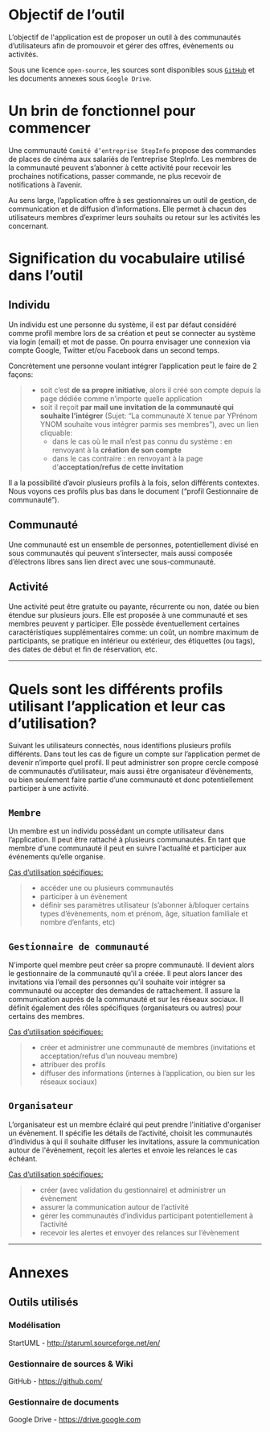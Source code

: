 # Objectif de l’outil

L’objectif de l'application est de proposer un outil à des communautés d’utilisateurs afin de promouvoir et gérer des offres, évènements ou activités.

Sous une licence `open-source`, les sources sont disponibles sous <i class="icon-provider-github"></i> [`GitHub`][1] et les documents annexes sous <i class="icon-provider-gdrive"></i> `Google Drive`.

# Un brin de fonctionnel pour commencer

Une communauté `Comité d’entreprise StepInfo` propose des commandes de places de cinéma aux salariés de l’entreprise StepInfo. Les membres de la communauté peuvent s’abonner à cette activité pour recevoir les prochaines notifications, passer commande, ne plus recevoir de notifications à l’avenir.

Au sens large, l’application offre à ses gestionnaires un outil de gestion, de communication et de diffusion d’informations. Elle permet à chacun des utilisateurs membres d’exprimer leurs souhaits ou retour sur les activités les concernant.

# Signification du vocabulaire utilisé dans l’outil
## Individu
Un individu est une personne du système, il est par défaut considéré comme profil membre lors de sa création et peut se connecter au système via login (email) et mot de passe. On pourra envisager une connexion via compte Google, Twitter et/ou Facebook dans un second temps.

Concrètement une personne voulant intégrer l’application peut le faire de 2 façons:
> - soit c’est **de sa propre initiative**, alors il créé son compte depuis la page dédiée comme n’importe quelle application
> - soit il reçoit **par mail une invitation de la communauté qui souhaite l’intégrer** (Sujet: “La communauté X tenue par YPrénom YNOM souhaite vous intégrer parmis ses membres”), avec un lien cliquable:
>   - dans le cas où le mail n’est pas connu du système : en renvoyant à la **création de son compte**
>   - dans le cas contraire : en renvoyant à la page d’**acceptation/refus de cette invitation**

Il a la possibilité d’avoir plusieurs profils à la fois, selon différents contextes. Nous voyons ces profils plus bas dans le document (“profil Gestionnaire de communauté”).


## Communauté
Une communauté est un ensemble de personnes, potentiellement divisé en sous communautés qui peuvent s’intersecter, mais aussi composée d’électrons libres sans lien direct avec une sous-communauté.


## Activité
Une activité peut être gratuite ou payante, récurrente ou non, datée ou bien étendue sur plusieurs jours. Elle est proposée à une communauté et ses membres peuvent y participer. Elle possède éventuellement certaines caractéristiques supplémentaires comme: un coût, un nombre maximum de participants, se pratique en intérieur ou extérieur, des étiquettes (ou tags), des dates de début et fin de réservation, etc.

_____________
# Quels sont les différents profils utilisant l’application et leur cas d’utilisation?
Suivant les utilisateurs connectés, nous identifions plusieurs profils différents. Dans tout les cas de figure un compte sur l’application permet de devenir n’importe quel profil. Il peut administrer son propre cercle composé de communautés d’utilisateur, mais aussi être organisateur d’évènements, ou bien seulement faire partie d’une communauté et donc potentiellement participer à une activité.

## <i class="icon-male"></i> `Membre`
Un membre est un individu possédant un compte utilisateur dans l’application. Il peut être rattaché à plusieurs communautés. En tant que membre d'une communauté il peut en suivre l'actualité et participer aux événements qu’elle organise.

<u>Cas d’utilisation spécifiques:</u>
> - accéder une ou plusieurs communautés
> - participer à un évènement
> - définir ses paramètres utilisateur (s’abonner à/bloquer certains types d’évènements, nom et prénom, âge, situation familiale et nombre d’enfants, etc)

## <i class="icon-male"></i> `Gestionnaire de communauté`
N'importe quel membre peut créer sa propre communauté. Il devient alors le gestionnaire de la communauté qu'il a créée. Il peut alors lancer des invitations via l’email des personnes qu’il souhaite voir intégrer sa communauté ou accepter des demandes de rattachement. Il assure la communication auprès de la communauté et sur les réseaux sociaux. Il définit également des rôles spécifiques (organisateurs ou autres) pour certains des membres.

<u>Cas d’utilisation spécifiques:</u>
> - créer et administrer une communauté de membres (invitations et acceptation/refus d’un nouveau membre)
> - attribuer des profils
> - diffuser des informations (internes à l’application, ou bien sur les réseaux sociaux)

## <i class="icon-male"></i> `Organisateur`
L’organisateur est un membre éclairé qui peut prendre l'initiative d'organiser un évènement. Il spécifie les détails de l’activité, choisit les communautés d’individus à qui il souhaite diffuser les invitations, assure la communication autour de l'événement, reçoit les alertes et envoie les relances le cas échéant.


<u>Cas d’utilisation spécifiques:</u>
> - créer (avec validation du gestionnaire) et administrer un évènement
> - assurer la communication autour de l’activité
> - gérer les communautés d’individus participant potentiellement à l’activité
> - recevoir les alertes et envoyer des relances sur l’évènement

_____________
# Annexes

## Outils utilisés

### <i class="icon-edit"></i> Modélisation
StartUML - http://staruml.sourceforge.net/en/

### <i class="icon-download "></i> Gestionnaire de sources & Wiki
GitHub - <i class="icon-provider-github"></i> https://github.com/

### <i class="icon-cloud "></i> Gestionnaire de documents
Google Drive - <i class="icon-provider-gdrive"></i> https://drive.google.com


<!-- Marks -->
  [1]: https://github.com/ce-stepinfo-free/projet-ce
  
